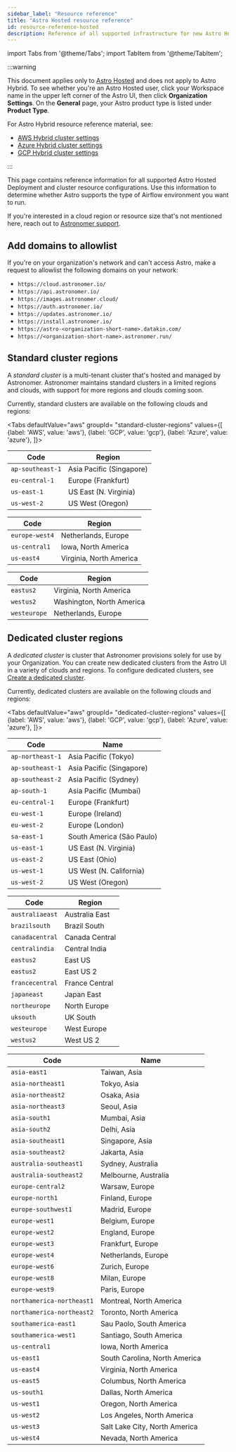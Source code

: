 ```yaml
---
sidebar_label: "Resource reference"
title: "Astro Hosted resource reference"
id: resource-reference-hosted
description: Reference of all supported infrastructure for new Astro Hosted clusters.
---
```


import Tabs from '@theme/Tabs';
import TabItem from '@theme/TabItem';

:::warning

This document applies only to [Astro Hosted](astro-architecture.md) and does not apply to Astro Hybrid. To see whether you're an Astro Hosted user, click your Workspace name in the upper left corner of the Astro UI, then click **Organization Settings**. On the **General** page, your Astro product type is listed under **Product Type**.

For Astro Hybrid resource reference material, see:

- [AWS Hybrid cluster settings](resource-reference-aws-hybrid.md)
- [Azure Hybrid cluster settings](resource-reference-azure-hybrid.md)
- [GCP Hybrid cluster settings](resource-reference-gcp-hybrid.md)

:::

This page contains reference information for all supported Astro Hosted Deployment and cluster resource configurations. Use this information to determine whether Astro supports the type of Airflow environment you want to run.

If you're interested in a cloud region or resource size that's not mentioned here, reach out to [Astronomer support](https://cloud.astronomer.io/open-support-request).

## Add domains to allowlist

If you're on your organization's network and can't access Astro, make a request to allowlist the following domains on your network:

- `https://cloud.astronomer.io/`
- `https://api.astronomer.io/`
- `https://images.astronomer.cloud/`
- `https://auth.astronomer.io/`
- `https://updates.astronomer.io/`
- `https://install.astronomer.io/`
- `https://astro-<organization-short-name>.datakin.com/`
- `https://<organization-short-name>.astronomer.run/`

## Standard cluster regions

A _standard cluster_ is a multi-tenant cluster that's hosted and managed by Astronomer. Astronomer maintains standard clusters in a limited regions and clouds, with support for more regions and clouds coming soon.

Currently, standard clusters are available on the following clouds and regions:

<Tabs
    defaultValue="aws"
    groupId= "standard-cluster-regions"
    values={[
        {label: 'AWS', value: 'aws'},
        {label: 'GCP', value: 'gcp'},
        {label: 'Azure', value: 'azure'},
    ]}>
<TabItem value="aws">

| Code             | Region                   |
| ---------------- | ------------------------ |
| `ap-southeast-1` | Asia Pacific (Singapore) |
| `eu-central-1`   | Europe (Frankfurt)       |
| `us-east-1`      | US East (N. Virginia)    |
| `us-west-2`      | US West (Oregon)         |

</TabItem>

<TabItem value="gcp">

| Code           | Region                  |
| -------------- | ----------------------- |
| `europe-west4` | Netherlands, Europe     |
| `us-central1`  | Iowa, North America     |
| `us-east4`     | Virginia, North America |

</TabItem>

<TabItem value="azure">

| Code         | Region                    |
| ------------ | ------------------------- |
| `eastus2`    | Virginia, North America   |
| `westus2`    | Washington, North America |
| `westeurope` | Netherlands, Europe       |

</TabItem>

</Tabs>


## Dedicated cluster regions

A _dedicated cluster_ is cluster that Astronomer provisions solely for use by your Organization. You can create new dedicated clusters from the Astro UI in a variety of clouds and regions. To configure dedicated clusters, see [Create a dedicated cluster](create-dedicated-cluster.md).

Currently, dedicated clusters are available on the following clouds and regions:

<Tabs
    defaultValue="aws"
    groupId= "dedicated-cluster-regions"
    values={[
        {label: 'AWS', value: 'aws'},
        {label: 'GCP', value: 'gcp'},
        {label: 'Azure', value: 'azure'},
    ]}>
<TabItem value="aws">

| Code             | Name                      |
| ---------------- | ------------------------- |
| `ap-northeast-1` | Asia Pacific (Tokyo)      |
| `ap-southeast-1` | Asia Pacific (Singapore)  |
| `ap-southeast-2` | Asia Pacific (Sydney)     |
| `ap-south-1`     | Asia Pacific (Mumbai)     |
| `eu-central-1`   | Europe (Frankfurt)        |
| `eu-west-1`      | Europe (Ireland)          |
| `eu-west-2`      | Europe (London)           |
| `sa-east-1`      | South America (São Paulo) |
| `us-east-1`      | US East (N. Virginia)     |
| `us-east-2`      | US East (Ohio)            |
| `us-west-1`      | US West (N. California)   |
| `us-west-2`      | US West (Oregon)          |

</TabItem>

<TabItem value="azure">

| Code            | Region         |
| --------------- | -------------- |
| `australiaeast` | Australia East |
| `brazilsouth`   | Brazil South   |
| `canadacentral` | Canada Central |
| `centralindia`  | Central India  |
| `eastus2`       | East US        |
| `eastus2`       | East US 2      |
| `francecentral` | France Central |
| `japaneast`     | Japan East     |
| `northeurope`   | North Europe   |
| `uksouth`       | UK South       |
| `westeurope`    | West Europe    |
| `westus2`       | West US 2      |

</TabItem>

<TabItem value="gcp">

| Code                      | Name                          |
| ------------------------- | ----------------------------- |
| `asia-east1`              | Taiwan, Asia                  |
| `asia-northeast1`         | Tokyo, Asia                   |
| `asia-northeast2`         | Osaka, Asia                   |
| `asia-northeast3`         | Seoul, Asia                   |
| `asia-south1`             | Mumbai, Asia                  |
| `asia-south2`             | Delhi, Asia                   |
| `asia-southeast1`         | Singapore, Asia               |
| `asia-southeast2`         | Jakarta, Asia                 |
| `australia-southeast1`    | Sydney, Australia             |
| `australia-southeast2`    | Melbourne, Australia          |
| `europe-central2`         | Warsaw, Europe                |
| `europe-north1`           | Finland, Europe               |
| `europe-southwest1`       | Madrid, Europe                |
| `europe-west1`            | Belgium, Europe               |
| `europe-west2`            | England, Europe               |
| `europe-west3`            | Frankfurt, Europe             |
| `europe-west4`            | Netherlands, Europe           |
| `europe-west6`            | Zurich, Europe                |
| `europe-west8`            | Milan, Europe                 |
| `europe-west9`            | Paris, Europe                 |
| `northamerica-northeast1` | Montreal, North America       |
| `northamerica-northeast2` | Toronto, North America        |
| `southamerica-east1`      | Sau Paolo, South America      |
| `southamerica-west1`      | Santiago, South America       |
| `us-central1`             | Iowa, North America           |
| `us-east1`                | South Carolina, North America |
| `us-east4`                | Virginia, North America       |
| `us-east5`                | Columbus, North America       |
| `us-south1`               | Dallas, North America         |
| `us-west1`                | Oregon, North America         |
| `us-west2`                | Los Angeles, North America    |
| `us-west3`                | Salt Lake City, North America |
| `us-west4`                | Nevada, North America         |

</TabItem>

</Tabs>
